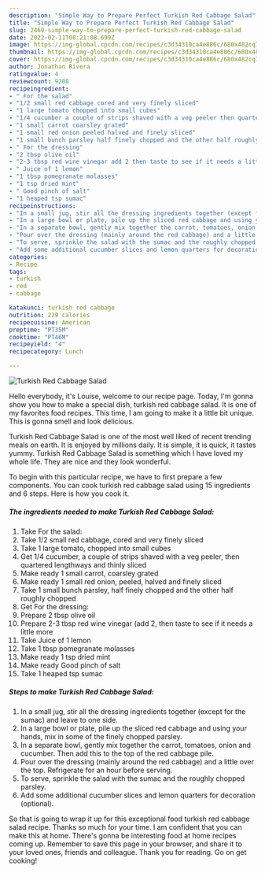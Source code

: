 ```yaml
---
description: "Simple Way to Prepare Perfect Turkish Red Cabbage Salad"
title: "Simple Way to Prepare Perfect Turkish Red Cabbage Salad"
slug: 2469-simple-way-to-prepare-perfect-turkish-red-cabbage-salad
date: 2022-02-11T08:21:08.699Z
image: https://img-global.cpcdn.com/recipes/c3d34310ca4e886c/680x482cq70/turkish-red-cabbage-salad-recipe-main-photo.jpg
thumbnail: https://img-global.cpcdn.com/recipes/c3d34310ca4e886c/680x482cq70/turkish-red-cabbage-salad-recipe-main-photo.jpg
cover: https://img-global.cpcdn.com/recipes/c3d34310ca4e886c/680x482cq70/turkish-red-cabbage-salad-recipe-main-photo.jpg
author: Jonathan Rivera
ratingvalue: 4
reviewcount: 9208
recipeingredient:
- " For the salad"
- "1/2 small red cabbage cored and very finely sliced"
- "1 large tomato chopped into small cubes"
- "1/4 cucumber a couple of strips shaved with a veg peeler then quartered lengthways and thinly sliced"
- "1 small carrot coarsley grated"
- "1 small red onion peeled halved and finely sliced"
- "1 small bunch parsley half finely chopped and the other half roughly chopped"
- " For the dressing"
- "2 tbsp olive oil"
- "2-3 tbsp red wine vinegar add 2 then taste to see if it needs a little more"
- " Juice of 1 lemon"
- "1 tbsp pomegranate molasses"
- "1 tsp dried mint"
- " Good pinch of salt"
- "1 heaped tsp sumac"
recipeinstructions:
- "In a small jug, stir all the dressing ingredients together (except for the sumac) and leave to one side."
- "In a large bowl or plate, pile up the sliced red cabbage and using your hands, mix in some of the finely chopped parsley."
- "In a separate bowl, gently mix together the carrot, tomatoes, onion and cucumber. Then add this to the top of the red cabbage pile."
- "Pour over the dressing (mainly around the red cabbage) and a little over the top. Refrigerate for an hour before serving."
- "To serve, sprinkle the salad with the sumac and the roughly chopped parsley."
- "Add some additional cucumber slices and lemon quarters for decoration (optional)."
categories:
- Recipe
tags:
- turkish
- red
- cabbage

katakunci: turkish red cabbage 
nutrition: 229 calories
recipecuisine: American
preptime: "PT35M"
cooktime: "PT46M"
recipeyield: "4"
recipecategory: Lunch

---
```



![Turkish Red Cabbage Salad](https://img-global.cpcdn.com/recipes/c3d34310ca4e886c/680x482cq70/turkish-red-cabbage-salad-recipe-main-photo.jpg)

Hello everybody, it's Louise, welcome to our recipe page. Today, I'm gonna show you how to make a special dish, turkish red cabbage salad. It is one of my favorites food recipes. This time, I am going to make it a little bit unique. This is gonna smell and look delicious.

Turkish Red Cabbage Salad is one of the most well liked of recent trending meals on earth. It is enjoyed by millions daily. It is simple, it is quick, it tastes yummy. Turkish Red Cabbage Salad is something which I have loved my whole life. They are nice and they look wonderful.




To begin with this particular recipe, we have to first prepare a few components. You can cook turkish red cabbage salad using 15 ingredients and 6 steps. Here is how you cook it.

<!--inarticleads1-->

##### The ingredients needed to make Turkish Red Cabbage Salad:

1. Take  For the salad:
1. Take 1/2 small red cabbage, cored and very finely sliced
1. Take 1 large tomato, chopped into small cubes
1. Get 1/4 cucumber, a couple of strips shaved with a veg peeler, then quartered lengthways and thinly sliced
1. Make ready 1 small carrot, coarsley grated
1. Make ready 1 small red onion, peeled, halved and finely sliced
1. Take 1 small bunch parsley, half finely chopped and the other half roughly chopped
1. Get  For the dressing:
1. Prepare 2 tbsp olive oil
1. Prepare 2-3 tbsp red wine vinegar (add 2, then taste to see if it needs a little more
1. Take  Juice of 1 lemon
1. Take 1 tbsp pomegranate molasses
1. Make ready 1 tsp dried mint
1. Make ready  Good pinch of salt
1. Take 1 heaped tsp sumac




<!--inarticleads2-->

##### Steps to make Turkish Red Cabbage Salad:

1. In a small jug, stir all the dressing ingredients together (except for the sumac) and leave to one side.
1. In a large bowl or plate, pile up the sliced red cabbage and using your hands, mix in some of the finely chopped parsley.
1. In a separate bowl, gently mix together the carrot, tomatoes, onion and cucumber. Then add this to the top of the red cabbage pile.
1. Pour over the dressing (mainly around the red cabbage) and a little over the top. Refrigerate for an hour before serving.
1. To serve, sprinkle the salad with the sumac and the roughly chopped parsley.
1. Add some additional cucumber slices and lemon quarters for decoration (optional).




So that is going to wrap it up for this exceptional food turkish red cabbage salad recipe. Thanks so much for your time. I am confident that you can make this at home. There's gonna be interesting food at home recipes coming up. Remember to save this page in your browser, and share it to your loved ones, friends and colleague. Thank you for reading. Go on get cooking!
